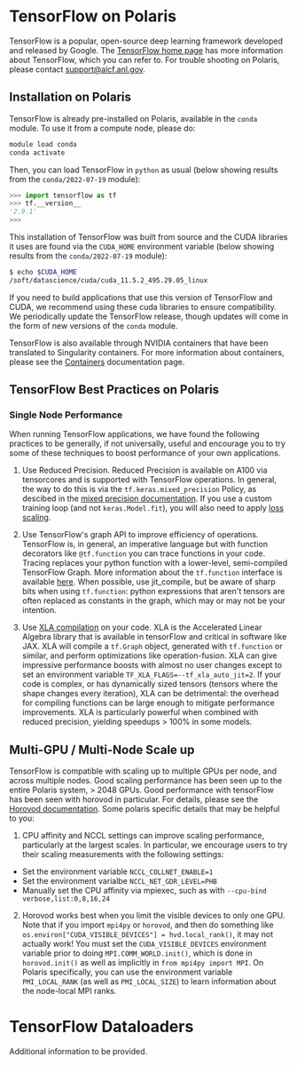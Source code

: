 # TensorFlow on Polaris

TensorFlow is a popular, open-source deep learning framework developed and released by Google.  The [TensorFlow home page](https://www.tensorflow.org/) has more information about TensorFlow, which you can refer to.  For trouble shooting on Polaris, please contact [support@alcf.anl.gov](mailto:support@alcf.anl.gov).

## Installation on Polaris

TensorFlow is already pre-installed on Polaris, available in the `conda` module.  To use it from a compute node, please do:

```bash
module load conda
conda activate
```

Then, you can load TensorFlow in `python` as usual (below showing results from the `conda/2022-07-19` module):

```python
>>> import tensorflow as tf
>>> tf.__version__
'2.9.1'
>>>
```

This installation of TensorFlow was built from source and the CUDA libraries it uses are found via the `CUDA_HOME` environment variable (below showing results from the `conda/2022-07-19` module):

```bash
$ echo $CUDA_HOME
/soft/datascience/cuda/cuda_11.5.2_495.29.05_linux
```

If you need to build applications that use this version of TensorFlow and CUDA, we recommend using these cuda libraries to ensure compatibility.  We periodically update the TensorFlow release, though updates will come in the form of new versions of the `conda` module.

TensorFlow is also available through NVIDIA containers that have been translated to Singularity containers.  For more information about containers, please see the [Containers](../containers/containers.md) documentation page.

## TensorFlow Best Practices on Polaris

### Single Node Performance

When running TensorFlow applications, we have found the following practices to be generally, if not universally, useful and encourage you to try some of these techniques to boost performance of your own applications.

1. Use Reduced Precision. Reduced Precision is available on A100 via tensorcores and is supported with TensorFlow operations.  In general, the way to do this is via the `tf.keras.mixed_precision` Policy, as descibed in the [mixed precision documentation](https://www.tensorflow.org/guide/mixed_precision).  If you use a custom training loop (and not `keras.Model.fit`), you will also need to apply [loss scaling](https://www.tensorflow.org/guide/mixed_precision#training_the_model_with_a_custom_training_loop).

2. Use TensorFlow's graph API to improve efficiency of operations.  TensorFlow is, in general, an imperative language but with function decorators like `@tf.function` you can trace functions in your code.  Tracing replaces your python function with a lower-level, semi-compiled TensorFlow Graph. More information about the `tf.function` interface is available [here](https://www.tensorflow.org/api_docs/python/tf/function).  When possible, use jit_compile, but be aware of sharp bits when using `tf.function`: python expressions that aren't tensors are often replaced as constants in the graph, which may or may not be your intention.

3. Use [XLA compilation](https://www.tensorflow.org/xla) on your code.  XLA is the Accelerated Linear Algebra library that is available in tensorFlow and critical in software like JAX.  XLA will compile a `tf.Graph` object, generated with `tf.function` or similar, and perform optimizations like operation-fusion.  XLA can give impressive performance boosts with almost no user changes except to set an environment variable `TF_XLA_FLAGS=--tf_xla_auto_jit=2`.  If your code is complex, or has dynamically sized tensors (tensors where the shape changes every iteration), XLA can be detrimental: the overhead for compiling functions can be large enough to mitigate performance improvements.  XLA is particularly powerful when combined with reduced precision, yielding speedups > 100% in some models.

## Multi-GPU / Multi-Node Scale up

TensorFlow is compatible with scaling up to multiple GPUs per node, and across multiple nodes.  Good scaling performance has been seen up to the entire Polaris system, > 2048 GPUs.  Good performance with tensorFlow has been seen with horovod in particular.  For details, please see the [Horovod documentation](https://horovod.readthedocs.io/en/stable/tensorflow.html).  Some polaris specific details that may be helpful to you:

1. CPU affinity and NCCL settings can improve scaling performance, particularly at the largest scales.  In particular, we encourage users to try their scaling measurements with the following settings:
 - Set the environment variable `NCCL_COLLNET_ENABLE=1`
 - Set the environment varialbe `NCCL_NET_GDR_LEVEL=PHB`
 - Manually set the CPU affinity via mpiexec, such as with `--cpu-bind verbose,list:0,8,16,24
`

2. Horovod works best when you limit the visible devices to only one GPU.  Note that if you import `mpi4py` or `horovod`, and then do something like `os.environ["CUDA_VISIBLE_DEVICES"] = hvd.local_rank()`, it may not actually work!  You must set the `CUDA_VISIBLE_DEVICES` environment variable prior to doing `MPI.COMM_WORLD.init()`, which is done in `horovod.init()` as well as implicitly in `from mpi4py import MPI`.   On Polaris specifically, you can use the environment variable `PMI_LOCAL_RANK` (as well as `PMI_LOCAL_SIZE`) to learn information about the node-local MPI ranks.  

# TensorFlow Dataloaders
Additional information to be provided.
